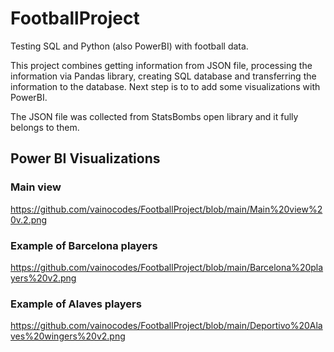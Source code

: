 # FootballProject
Testing SQL and Python (also PowerBI) with football data.

This project combines getting information from JSON file, processing the information via Pandas library, creating SQL database and transferring the information to the database. Next step is to to add some visualizations with PowerBI.

The JSON file was collected from StatsBombs open library and it fully belongs to them.

## Power BI Visualizations

### Main view
https://github.com/vainocodes/FootballProject/blob/main/Main%20view%20v.2.png

### Example of Barcelona players
https://github.com/vainocodes/FootballProject/blob/main/Barcelona%20players%20v2.png

### Example of Alaves players
https://github.com/vainocodes/FootballProject/blob/main/Deportivo%20Alaves%20wingers%20v2.png
